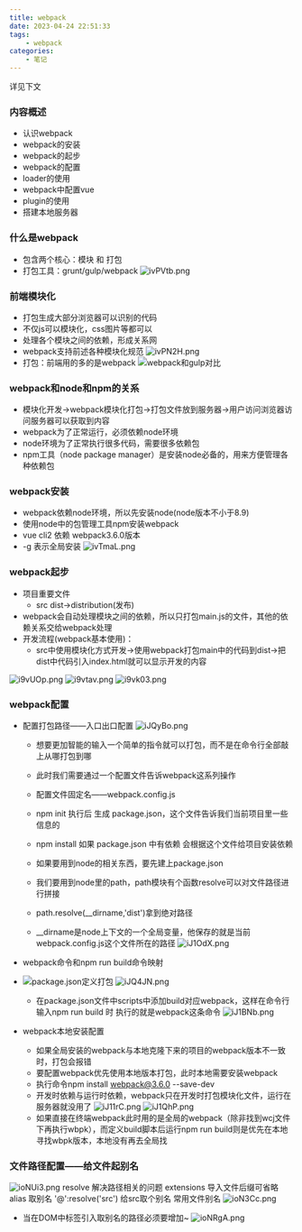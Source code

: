 ```yaml
---
title: webpack
date: 2023-04-24 22:51:33
tags:
    - webpack
categories:
    - 笔记
---
```

详见下文
<!--more-->

### 内容概述

+ 认识webpack
+ webpack的安装
+ webpack的起步
+ webpack的配置
+ loader的使用
+ webpack中配置vue
+ plugin的使用
+ 搭建本地服务器

### 什么是webpack
+ 包含两个核心：模块 和 打包
+ 打包工具：grunt/gulp/webpack
![ivPVtb.png](https://i.328888.xyz/2023/04/26/ivPVtb.png)

### 前端模块化
+ 打包生成大部分浏览器可以识别的代码
+ 不仅js可以模块化，css图片等都可以
+ 处理各个模块之间的依赖，形成关系网
+ webpack支持前述各种模块化规范
![ivPN2H.png](https://i.328888.xyz/2023/04/26/ivPN2H.png)
+ 打包：前端用的多的是webpack
![webpack和gulp对比](https://i.328888.xyz/2023/04/26/ivPTpv.png)

### webpack和node和npm的关系

+ 模块化开发->webpack模块化打包->打包文件放到服务器->用户访问浏览器访问服务器可以获取到内容
+ webpack为了正常运行，必须依赖node环境
+ node环境为了正常执行很多代码，需要很多依赖包
+ npm工具（node package manager）是安装node必备的，用来方便管理各种依赖包

### webpack安装 

+ webpack依赖node环境，所以先安装node(node版本不小于8.9)
+ 使用node中的包管理工具npm安装webpack
+ vue cli2 依赖 webpack3.6.0版本
+ -g 表示全局安装
![ivTmaL.png](https://i.328888.xyz/2023/04/26/ivTmaL.png)

### webpack起步

+ 项目重要文件
  + src 
    dist->distribution(发布)
+ webpack会自动处理模块之间的依赖，所以只打包main.js的文件，其他的依赖关系交给webpack处理
+ 开发流程(webpack基本使用)：
  + src中使用模块化方式开发->使用webpack打包main中的代码到dist->把dist中代码引入index.html就可以显示开发的内容

![i9vUOp.png](https://i.328888.xyz/2023/04/27/i9vUOp.png)
![i9vtav.png](https://i.328888.xyz/2023/04/27/i9vtav.png)
![i9vk03.png](https://i.328888.xyz/2023/04/27/i9vk03.png)

### webpack配置

+ 配置打包路径——入口出口配置
  ![iJQyBo.png](https://i.328888.xyz/2023/04/29/iJQyBo.png)

  + 想要更加智能的输入一个简单的指令就可以打包，而不是在命令行全部敲上从哪打包到哪

  + 此时我们需要通过一个配置文件告诉webpack这系列操作

  + 配置文件固定名——webpack.config.js

  + npm init 执行后 生成 package.json，这个文件告诉我们当前项目里一些信息的

  + npm install 如果 package.json 中有依赖 会根据这个文件给项目安装依赖

  + 如果要用到node的相关东西，要先建上package.json

  + 我们要用到node里的path，path模块有个函数resolve可以对文件路径进行拼接

  + path.resolve(__dirname,'dist')拿到绝对路径

  + __dirname是node上下文的一个全局变量，他保存的就是当前webpack.config.js这个文件所在的路径
  ![iJ1OdX.png](https://i.328888.xyz/2023/04/28/iJ1OdX.png)


+ webpack命令和npm run build命令映射
+ 
  ![package.json定义打包 ](https://i.328888.xyz/2023/04/29/iJQDDV.png)
  ![iJQ4JN.png](https://i.328888.xyz/2023/04/29/iJQ4JN.png)
  + 在package.json文件中scripts中添加build对应webpack，这样在命令行输入npm run build 时 执行的就是webpack这条命令 
  ![iJ1BNb.png](https://i.328888.xyz/2023/04/28/iJ1BNb.png)

+ webpack本地安装配置

  + 如果全局安装的webpack与本地克隆下来的项目的webpack版本不一致时，打包会报错
  + 要配置webpack优先使用本地版本打包，此时本地需要安装webpack
  + 执行命令npm install webpack@3.6.0 --save-dev
  + 开发时依赖与运行时依赖，webpack只在开发时打包模块化文件，运行在服务器就没用了
  ![iJ11rC.png](https://i.328888.xyz/2023/04/28/iJ11rC.png)
  ![iJ1QhP.png](https://i.328888.xyz/2023/04/29/iJ1QhP.png)
  + 如果直接在终端webpack此时用的是全局的webpack（除非找到wcj文件下再执行wbpk），而定义build脚本后运行npm run build则是优先在本地寻找wbpk版本，本地没有再去全局找



















### 文件路径配置——给文件起别名

![ioNUi3.png](https://i.328888.xyz/2023/04/24/ioNUi3.png)
resolve 解决路径相关的问题
extensions 导入文件后缀可省略
alias 取别名
'@':resolve('src') 给src取个别名
常用文件别名
![ioN3Cc.png](https://i.328888.xyz/2023/04/24/ioN3Cc.png)

+ 当在DOM中标签引入取别名的路径必须要增加~
![ioNRgA.png](https://i.328888.xyz/2023/04/24/ioNRgA.png)